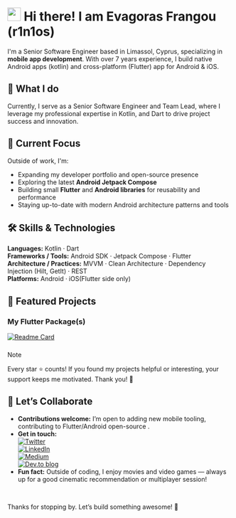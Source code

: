 # <img src="https://raw.githubusercontent.com/aemmadi/aemmadi/master/wave.gif" width="30"> Hi there! I am Evagoras Frangou (r1n1os) 

I'm a Senior Software Engineer based in Limassol, Cyprus, specializing in **mobile app development**. With over 7 years experience, I build native Android apps (kotlin) and cross-platform (Flutter) app for Android & iOS.

## 💼 What I do
Currently, I serve as a Senior Software Engineer and Team Lead, where I leverage my professional expertise in Kotlin, and Dart to drive project success and innovation.

## 🚀 Current Focus 
Outside of work, I'm:
- Expanding my developer portfolio and open-source presence
- Exploring the latest **Android Jetpack Compose**
- Building small **Flutter** and **Android libraries** for reusability and performance  
- Staying up-to-date with modern Android architecture patterns and tools

<!--### I'm Evagoras Frangou - Senior Software Engineer Team Lead, Android and Flutter Developer. -->
<!--![](https://komarev.com/ghpvc/?username=your-github-r1n1os) -->

## 🛠 Skills & Technologies  
**Languages:** Kotlin · Dart <br>
**Frameworks / Tools:** Android SDK · Jetpack Compose · Flutter <br>
**Architecture / Practices:** MVVM · Clean Architecture · Dependency Injection (Hilt, GetIt) · REST <br> 
**Platforms:** Android · iOS(Flutter side only)  

<!-- ![Anurag's GitHub stats](https://github-readme-stats.vercel.app/api?username=r1n1os&show_icons=true&theme=transparent&title_color=ffffff&text_color=ffffff&border_color=36BCF7&&icon_color=36BCF7&custom_title=Github+Stats) -->

## 🎯 Featured Projects  

### My Flutter Package(s)
[![Readme Card](https://github-readme-stats.vercel.app/api/pin/?username=r1n1os&repo=sliding_action_button&show_icons=true&bg_color=00000000&border_color=36BCF7&title_color=ffffff&text_color=ffffff&icon_color=36BCF7)](https://github.com/r1n1os/sliding_action_button)
###

>[!NOTE]
>Every star ⭐ counts! If you found my projects helpful or interesting, your support keeps me motivated. Thank you! 🙌

## 🤝 Let’s Collaborate  
- **Contributions welcome:** I’m open to adding new mobile tooling, contributing to Flutter/Android open-source <!-- , or teaming up on innovative apps -->.  
- **Get in touch:**  
  [![Twitter](https://img.shields.io/badge/Twitter-%231DA1F2.svg?style=for-the-badge&logo=Twitter&logoColor=white)](https://twitter.com/r1n1os2) <br>
[![LinkedIn](https://img.shields.io/badge/linkedin-%230077B5.svg?style=for-the-badge&logo=linkedin&logoColor=white)](https://www.linkedin.com/in/evagoras-frangou-14a7b2163)<br>
[![Medium](https://img.shields.io/badge/Medium-12100E?style=for-the-badge&logo=medium&logoColor=white)](https://r1n1os.medium.com/)<br>
[![Dev.to blog](https://img.shields.io/badge/dev.to-0A0A0A?style=for-the-badge&logo=dev.to&logoColor=white)](https://dev.to/r1n1os)<br>
- **Fun fact:** Outside of coding, I enjoy movies and video games — always up for a good cinematic recommendation or multiplayer session!

<br>

Thanks for stopping by. Let’s build something awesome! 🚀

<!-- ![Visitor Badge](https://visitor-badge.laobi.icu/badge?page_id=r1n1os) -->

